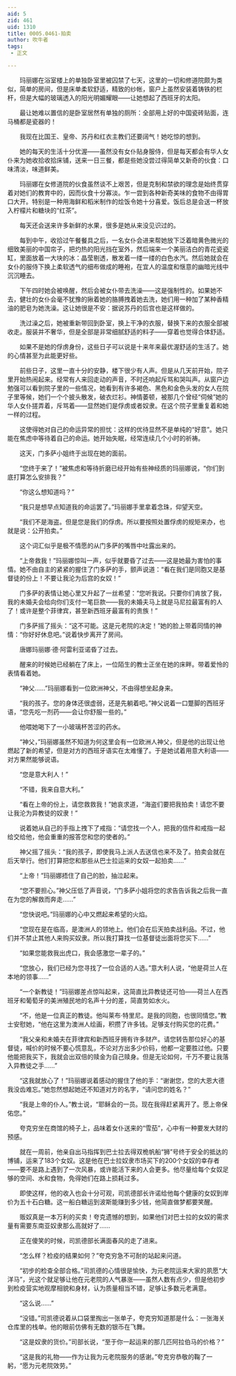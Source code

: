 ```yaml
---
aid: 5
zid: 461
uid: 1310
title: 0005.0461-拍卖
author: 吹牛者
tags: 
 - 正文

---
```




　　玛丽娜在浴室楼上的单独卧室里被囚禁了七天，这里的一切和修道院颇为类似，简单的房间，但是床单柔软舒适，精致的纱帐，窗户上虽然安装着铸铁的栏杆，但是大幅的玻璃透入的阳光明媚耀眼——让她想起了西班牙的太阳。

　　最让她难以置信的是卧室居然有单独的厕所：全部用上好的中国瓷砖贴面，连马桶都是瓷器的！

　　我现在比国王、皇帝、苏丹和红衣主教们还要阔气！她吃惊的想到。

　　她的每天的生活十分优渥——虽然没有女仆贴身服侍，但是每天都会有华人女仆来为她收拾收拾床铺，送来一日三餐，都是些她没尝过得简单又新奇的伙食：口味清淡，味道鲜美。

　　玛丽娜在女修道院的伙食虽然谈不上艰苦，但是克制和禁欲的理念是始终贯穿着对她们的教育中的，因而伙食十分寡淡。乍一尝到各种新奇美味的食物不由得胃口大开。特别是一种用海鲜和稻米制作的烩饭令她十分喜爱。饭后总是会送一杯放入柠檬片和糖块的“红茶”。

　　每天还会送来许多新鲜的水果，很多是她从来没见识过的。

　　每到中午，收拾过午餐餐具之后，一名女仆会进来帮她放下泛着暗黄色微光的细致美丽的中国帘子，把灼热的阳光挡在室外，然后端来一个美丽洁白的青花瓷瓷缸，里面放着一大块的冰：晶莹剔透，散发着一缕一缕的白色水汽。然后她就会在女仆的服侍下换上柔软透气的细布做成的睡袍，在宜人的温度和惬意的幽暗光线中沉沉睡去。

　　下午四时她会被唤醒，然后会被女仆带去洗澡——这是强制性的。如果她不去，健壮的女仆会毫不犹豫的揪着她的胳膊拽着她去洗，她们用一种加了某种香精油的肥皂为她洗澡。这让她很是不安：据说苏丹的后宫也是这样做的。

　　洗过澡之后，她被重新带回到卧室，换上干净的衣服，替换下来的衣服全部被收走。服装并不奢华，但是全部是非常细腻舒适的料子——穿着也觉得合体舒适。

　　如果不是她的俘虏身份，这些日子可以说是十来年来最优渥舒适的生活了。她的心情甚至为此能更好些。

　　前些日子，这里一直十分的安静，楼下很少有人声。但是从几天前开始，院子里开始热闹起来。经常有人来回走动的声音，不时还响起斥骂和哭叫声。从窗户边勉强可以看到院子里的一些情况，她看到有许多褐色、黑色和金色头发的女人在院子里等候，她们一个个披头散发，破衣烂衫。神情萎顿，被那几个曾经“伺候”她的华人女仆搓弄着，斥骂着——显然她们是俘虏或者奴隶。在这个院子里重复着和她一样的过程。

　　这使得她对自己的命运异常的担忧：这样的优待显然不是单纯的“好意”。她只能在焦虑中等待着自己的命运。她开始失眠，经常连续几个小时的祈祷。

　　这天，门多萨小姐终于出现在她的面前。

　　“您终于来了！”被焦虑和等待折磨已经开始有些神经质的玛丽娜说，“你们到底打算怎么安排我？”

　　“你这么想知道吗？”

　　“我只是想早点知道我的命运罢了。”玛丽娜手里拿着念珠，仰望天空。

　　“我们不是海盗。但是您是我们的俘虏。所以要按照处置俘虏的规矩来办，也就是说：公开拍卖。”

　　这个词汇似乎是极不情愿的从门多萨的嘴唇中吐露出来的。

　　“上帝救我！”玛丽娜惊叫一声，似乎就要昏了过去——这是她最为害怕的事情。她不由自主的紧紧的握住了门多萨的手，颤声说道：“看在我们是同胞又是基督徒的份上！不要让我沦为后宫的女奴！”

　　门多萨的表情让她心里又升起了一丝希望：“您听我说。只要你们肯放了我，我的未婚夫会给向你们支付一笔巨款——我的未婚夫马上就是马尼拉最富有的人了！或许是整个菲律宾，甚至新西班牙最富有的贵族！”

　　门多萨摇了摇头：“这不可能。这是元老院的决定！”她的脸上带着同情的神情：“你好好休息吧。”说着快步离开了房间。

　　唐娜玛丽娜·德·阿雷利亚诺昏了过去。

　　醒来的时候她已经躺在了床上，一位陌生的教士正坐在她的床畔。带着爱怜的表情看着她。

　　“神父……”玛丽娜看到一位欧洲神父，不由得想坐起身来。

　　“我的孩子。您的身体还很虚弱，还是先躺着吧。”神父说着一口蹩脚的西班牙语，“您先吃一剂药——会让你舒服一些的。”

　　他喂她喝下了一小玻璃杯苦涩的药水。

　　“神父，”玛丽娜虽然不知道为何这里会有一位欧洲人神父，但是他的出现让他燃起了新的希望，但是对方的西班牙语实在太难懂了。于是她试着用意大利语——对方果然能够说语。

　　“您是意大利人！”

　　“不错，我来自意大利。”

　　“看在上帝的份上，请您救救我！”她哀求道，“海盗们要把我拍卖！请您不要让我沦为异教徒的奴隶！”

　　说着她从自己的手指上拽下了戒指：“请您找一个人，把我的信件和戒指一起给交给他，他会重重的报答您和您的使者的。”

　　神父摇了摇头：“我的孩子，即使我马上派人去送信也来不及了。拍卖会就在后天举行。他们打算把您和那些从巴士拉运来的女奴一起拍卖……”

　　“上帝！”玛丽娜捂住了自己的脸，抽泣起来。

　　“您不要担心。”神父压低了声音说，“门多萨小姐将您的求告告诉我之后我一直在为您的解救而奔走……”

　　“您快说吧。”玛丽娜的心中又燃起来希望的火焰。

　　“您现在是在临高，是澳洲人的领地上。他们会在后天拍卖战利品。不过，他们并不禁止其他人来购买奴隶。所以我打算找一位基督徒出面将您买下……”

　　“如果您能救我出虎口，我会感激您一辈子的。”

　　“您放心，我们已经为您寻找了一位合适的人选。”意大利人说，“他是荷兰人在本地的领事……”

　　“一个新教徒！”玛丽娜差点惊叫起来，这简直比异教徒还可怕——荷兰人在西班牙和葡萄牙的美洲殖民地的名声十分的差，简直势如水火。

　　“不，他是一位真正的教徒。他叫莱布·特里尼。是我的同胞，也很同情您。”教士安慰她，“他在这里为澳洲人绘画，积攒了许多钱。足够支付购买您的花费。”

　　“我父亲和未婚夫在菲律宾和新西班牙拥有许多财产。请您转告那位好心的基督徒，喊价的时候不要心慌意乱，不论对方出多少价码，他都一定要胜过他。只要他能把我买下，我就会出双倍的赎金为自己赎身。但是无论如何，千万不要让我落入异教徒之手……”

　　“这我就放心了！”玛丽娜说着感动的握住了他的手：“谢谢您，您的大恩大德我没齿难忘。”她忽然想起她还不知道对方的名字，“请问您的姓名？”

　　“我是上帝的仆人。”教士说，“耶稣会的一员。现在我得赶紧离开了。愿上帝保佑您。”

　　夸克穷坐在商馆的椅子上，品味着女仆送来的“雪茄”，心中有一种要发大财的预感。

　　就在一周前，他亲自出马指挥到巴士拉去得双桅帆船“狮”号终于安全的抵达的博铺，运来了183个女奴。这是他在巴士拉奴隶市场买下的200个女奴的幸存者——要不是路上遇到了一次风暴，或许能活下来的人会更多。他尽量给每个女奴足够的空间、水和食物，免得她们在路上损耗过多。

　　即使这样，他的收入也会十分可观，司凯德部长许诺给他每个健康的女奴到岸价为五十石白糖。这一船白糖运到波斯能赚到多少钱，他简直做梦都要笑醒。

　　贩奴真是一本万利的买卖！夸克遗憾的想到，如果他们对巴士拉的女奴的需求量有需要东南亚奴隶那么高就好了……

　　正在傻笑的时候，司凯德部长满面春风的走了进来。

　　“怎么样？检疫的结果如何？”夸克穷急不可耐的站起来问道。

　　“初步的检查全部合格。”司凯德的心情很是愉快，为元老院运来大家的夙愿“大洋马”，光这个就足够让他在元老院的人气暴涨——虽然人数有点少，但是他初步到检疫营实地观摩相貌和身材，认为质量相当不错，足够让多数元老满意。

　　“这么说……”

　　“没错。”司凯德说着从口袋里掏出一张单子，夸克穷知道那是什么：一张海关仓库里的栈单。他的眼前仿佛有无数的银币在飞舞。

　　“这是奴隶的货价。”司部长说，“至于你一起运来的那几匹阿拉伯马的价格？”

　　“这是我的礼物——作为让我为元老院服务的感谢。”夸克穷恭敬的鞠了一躬，“愿为元老院效劳。”


